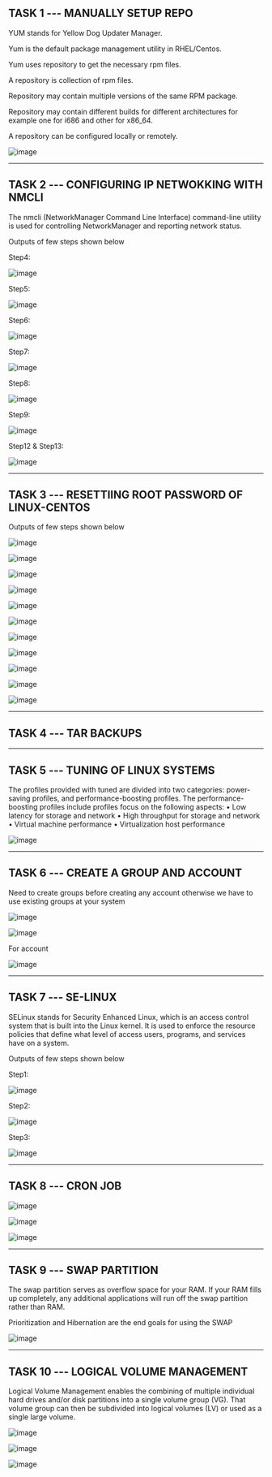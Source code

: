 TASK 1 --- MANUALLY SETUP REPO 
------------------------------

YUM stands for Yellow Dog Updater Manager.

Yum is the default package management utility in RHEL/Centos.

Yum uses repository to get the necessary rpm files.

A repository is collection of rpm files.

Repository may contain multiple versions of the same RPM package.

Repository may contain different builds for different architectures for example one for i686 and other for x86_64.

A repository can be configured locally or remotely.

![image](https://github.com/Pavan-1997/Linux_Admin/assets/32020205/7f7fd78f-1625-403b-a6e2-dae5d97a4ed9)


---


TASK 2 --- CONFIGURING IP NETWOKKING WITH NMCLI
------------------------------------------------

The nmcli (NetworkManager Command Line Interface) command-line utility is used for controlling NetworkManager and reporting network status.

Outputs of few steps shown below

Step4:

![image](https://github.com/Pavan-1997/Linux_Admin/assets/32020205/069fec0e-6865-4b73-b3a8-462cc157bc3a)


Step5:

![image](https://github.com/Pavan-1997/Linux_Admin/assets/32020205/eefd1c14-fd38-4ed4-b203-a938bfe46fee)


Step6:

![image](https://github.com/Pavan-1997/Linux_Admin/assets/32020205/962022d2-10db-4d80-ae84-0f045aad9d1a)


Step7:

![image](https://github.com/Pavan-1997/Linux_Admin/assets/32020205/e723ae86-ee08-4a91-938e-03379fa1388a)


Step8:

![image](https://github.com/Pavan-1997/Linux_Admin/assets/32020205/7069894f-06c5-4619-acb5-5d0eb054c878)


Step9:

![image](https://github.com/Pavan-1997/Linux_Admin/assets/32020205/eb271a8f-d502-4efd-8261-b1a343b99856)


Step12 & Step13:

![image](https://github.com/Pavan-1997/Linux_Admin/assets/32020205/426096d2-4975-4c8c-90e9-a1036a6d6d2d)


---


TASK 3 --- RESETTIING ROOT PASSWORD OF LINUX-CENTOS
---------------------------------------------------

Outputs of few steps shown below

![image](https://github.com/Pavan-1997/Linux_Admin/assets/32020205/15b14f8b-4add-4e61-9a21-edeb6c8e9c38)

![image](https://github.com/Pavan-1997/Linux_Admin/assets/32020205/4a34f7e4-b3a7-4c88-8aee-db04e9df03ae)

![image](https://github.com/Pavan-1997/Linux_Admin/assets/32020205/7540f23c-9096-44cc-8996-ded9d65e7a03)

![image](https://github.com/Pavan-1997/Linux_Admin/assets/32020205/34819dec-c02d-4afb-8987-517ae6ad920b)

![image](https://github.com/Pavan-1997/Linux_Admin/assets/32020205/e38fa064-f669-40e1-a4c1-1afa3acd6eb7)

![image](https://github.com/Pavan-1997/Linux_Admin/assets/32020205/3e072e27-912c-48d5-85ac-b13d9529f5c5)

![image](https://github.com/Pavan-1997/Linux_Admin/assets/32020205/43567b35-2915-40bb-a54c-08256cb8135f)

![image](https://github.com/Pavan-1997/Linux_Admin/assets/32020205/c15777d3-6cdf-4d05-bfaf-ec43f79b65a1)

![image](https://github.com/Pavan-1997/Linux_Admin/assets/32020205/a291682f-6ccf-428f-ba81-6cd2ed99280b)

![image](https://github.com/Pavan-1997/Linux_Admin/assets/32020205/df1e94a1-d3ef-49b5-8c3a-502cbd345053)

![image](https://github.com/Pavan-1997/Linux_Admin/assets/32020205/7a51f961-d828-45fc-b60f-79a7bb059586)


---


TASK 4 --- TAR BACKUPS
---------------------------------------------------


---


TASK 5 --- TUNING OF LINUX SYSTEMS
---------------------------------------------------

The profiles provided with tuned are divided into two categories: power-saving profiles, and performance-boosting profiles. The performance-boosting profiles include profiles focus on the following aspects:
• Low latency for storage and network
• High throughput for storage and network
• Virtual machine performance
• Virtualization host performance

![image](https://github.com/Pavan-1997/Linux_Admin/assets/32020205/1583fe35-b4ca-4eae-9657-6ffd0641d77a)


---


TASK 6 --- CREATE A GROUP AND ACCOUNT
---------------------------------------------------

Need to create groups before creating any account otherwise we have to use existing groups at your system

![image](https://github.com/Pavan-1997/Linux_Admin/assets/32020205/4d8441b4-1bee-4a1e-82d5-bab0d00d0130)

![image](https://github.com/Pavan-1997/Linux_Admin/assets/32020205/725b655f-79bf-47f1-bbd7-c532f8ab87de)

For account

![image](https://github.com/Pavan-1997/Linux_Admin/assets/32020205/f52f0d1a-d9ef-42c5-b9cd-8e0203658427)


---


TASK 7 --- SE-LINUX
---------------------------------------------------

SELinux stands for Security Enhanced Linux, which is an access control system that is built into the Linux kernel. It is used to enforce the resource policies that define what level of access users, programs, and services have on a system. 

Outputs of few steps shown below

Step1:

![image](https://github.com/Pavan-1997/Linux_Admin/assets/32020205/1c55c45f-41fc-43e1-a55c-a51a4ce811af)


Step2:

![image](https://github.com/Pavan-1997/Linux_Admin/assets/32020205/28cb3d9f-01b7-4020-8902-34cb232f0d98)


Step3:

![image](https://github.com/Pavan-1997/Linux_Admin/assets/32020205/e86252ba-62a5-4659-8e4c-818260f43f08)


---


TASK 8 --- CRON JOB 
---------------------------------------------------

![image](https://github.com/Pavan-1997/Linux_Admin/assets/32020205/cdec84d4-7ec5-4f28-bb03-022c8d19ac59)

![image](https://github.com/Pavan-1997/Linux_Admin/assets/32020205/23f57d95-715f-4736-8d74-c8fbdf6ef106)

![image](https://github.com/Pavan-1997/Linux_Admin/assets/32020205/98017304-71f5-45c8-9b3a-205e1761333e)


---


TASK 9 --- SWAP PARTITION 
---------------------------------------------------

The swap partition serves as overflow space for your RAM. If your RAM fills up completely, any additional applications will run off the swap partition rather than RAM.

Prioritization and Hibernation are the end goals for using the SWAP

![image](https://github.com/Pavan-1997/Linux_Admin/assets/32020205/5935f8bb-3ce3-4b33-aa3c-0e8f2cb1e042)


---


TASK 10 --- LOGICAL VOLUME MANAGEMENT
---------------------------------------------------

Logical Volume Management enables the combining of multiple individual hard drives and/or disk partitions into a single volume group (VG). That volume group can then be subdivided into logical volumes (LV) or used as a single large volume.

![image](https://github.com/Pavan-1997/Linux_Admin/assets/32020205/49ecfce3-05fa-479d-9158-24e5f0486c77)

![image](https://github.com/Pavan-1997/Linux_Admin/assets/32020205/b63bb2f5-33d7-49b9-910c-54715bd3e1c3)

![image](https://github.com/Pavan-1997/Linux_Admin/assets/32020205/a8b02d36-540b-4982-bc5c-345f9a3200f4)


